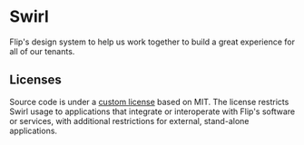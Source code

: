 # Swirl

Flip's design system to help us work together to build a great experience for all of our tenants.

## Licenses

Source code is under a [custom license](https://github.com/Flip-corp/swirl/blob/main/LICENSE.md) based on MIT. The license restricts Swirl usage to applications that integrate or interoperate with Flip's software or services, with additional restrictions for external, stand-alone applications.

